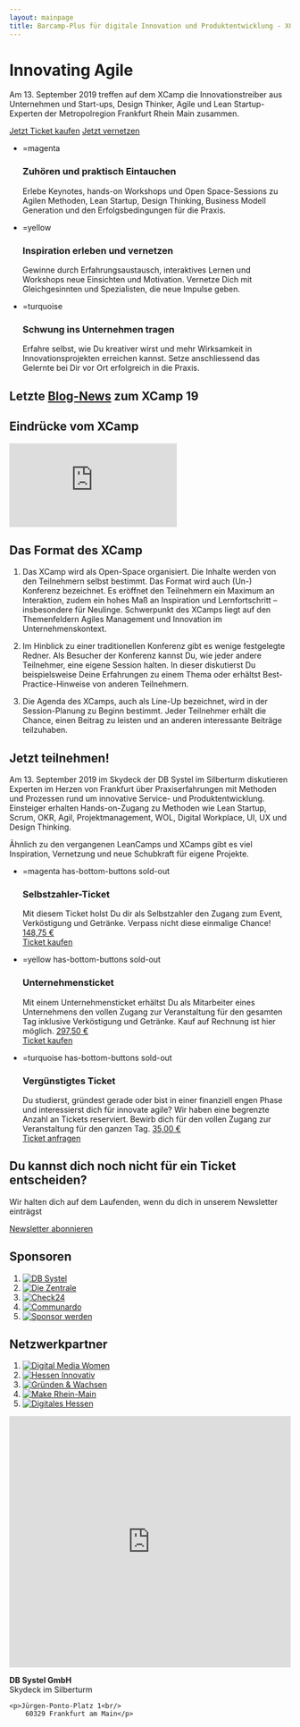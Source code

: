 ```yaml
---
layout: mainpage
title: Barcamp-Plus für digitale Innovation und Produktentwicklung - XCamp 2019 
---
```


# Innovating Agile
Am 13. September 2019 treffen auf dem XCamp die Innovationstreiber aus Unternehmen und Start-ups, Design Thinker, Agile und Lean Startup-Experten der Metropolregion Frankfurt Rhein Main zusammen.

<a href="tickets" class="big button yellow">Jetzt Ticket kaufen</a>
<a href="netvis" class="big button turquoise">Jetzt vernetzen</a>

- =magenta

  <span class="checkmark"></span>
  ### Zuhören und praktisch Eintauchen
  Erlebe Keynotes, hands-on Workshops und Open Space-Sessions zu Agilen Methoden, Lean Startup, Design Thinking, Business Modell Generation und den Erfolgsbedingungen für die Praxis.

- =yellow

  <span class="checkmark"></span>
  ### Inspiration erleben und vernetzen
  Gewinne durch Erfahrungsaustausch, interaktives Lernen und Workshops neue Einsichten und Motivation. Vernetze Dich mit Gleichgesinnten und Spezialisten, die neue Impulse geben.

- =turquoise

  <span class="checkmark"></span>
  ### Schwung ins Unternehmen tragen
  Erfahre selbst, wie Du kreativer wirst und mehr Wirksamkeit in Innovationsprojekten erreichen kannst. Setze anschliessend das Gelernte bei Dir vor Ort erfolgreich in die Praxis.


## Letzte [Blog-News](blog) zum XCamp 19

<div id="newest-blog-entries"></div>


## Eindrücke vom XCamp

<iframe src="https://www.youtube.com/embed/bPJKoiXNvz8?feature=oembed&amp;enablejsapi=1&amp;wmode=opaque" frameborder="0" allow="autoplay; encrypted-media" allowfullscreen="" id="player_1" name="fitvid0"></iframe>


## Das Format des XCamp

1. Das XCamp wird als Open-Space organisiert. Die Inhalte werden von den Teilnehmern selbst bestimmt. Das Format wird auch (Un-) Konferenz bezeichnet. Es eröffnet den Teilnehmern ein Maximum an Interaktion, zudem ein hohes Maß an Inspiration und Lernfortschritt – insbesondere für Neulinge. Schwerpunkt des XCamps liegt auf den Themenfeldern Agiles Management und Innovation im Unternehmenskontext.
  
1. Im Hinblick zu einer traditionellen Konferenz gibt es wenige festgelegte Redner. Als Besucher der Konferenz kannst Du, wie jeder andere Teilnehmer, eine eigene Session halten. In dieser diskutierst Du beispielsweise Deine Erfahrungen zu einem Thema oder erhältst Best-Practice-Hinweise von anderen Teilnehmern.
  
1. Die Agenda des XCamps, auch als Line-Up bezeichnet, wird in der Session-Planung zu Beginn bestimmt. Jeder Teilnehmer erhält die Chance, einen Beitrag zu leisten und an anderen interessante Beiträge teilzuhaben.


## Jetzt teilnehmen!

Am 13. September 2019 im Skydeck der DB Systel im Silberturm diskutieren Experten im Herzen von Frankfurt über Praxiserfahrungen mit Methoden und Prozessen rund um innovative Service- und Produktentwicklung. Einsteiger erhalten Hands-on-Zugang zu Methoden wie Lean Startup, Scrum, OKR, Agil, Projektmanagement, WOL, Digital Workplace, UI, UX und Design Thinking.

Ähnlich zu den vergangenen LeanCamps und XCamps gibt es viel Inspiration, Vernetzung und neue Schubkraft für eigene Projekte.

- =magenta has-bottom-buttons sold-out

  ### Selbstzahler-Ticket
  Mit diesem Ticket holst Du dir als Selbstzahler den Zugang zum Event, Verköstigung und Getränke. Verpass nicht diese
  einmalige Chance!
  <a href="tickets?type=private" class="button button--light align-bottom ticket-button" target="_self" disabled="true">148,75 €<br>Ticket kaufen</a>

- =yellow has-bottom-buttons sold-out

  ### Unternehmensticket
  Mit einem Unternehmensticket erhältst Du als Mitarbeiter eines Unternehmens den vollen Zugang zur Veranstaltung für
  den gesamten Tag inklusive Verköstigung und Getränke. Kauf auf Rechnung ist hier möglich.
  <a href="tickets?type=corporate" class="button button--light align-bottom ticket-button" target="_self" disabled="true">297,50 €<br>Ticket kaufen</a>

- =turquoise has-bottom-buttons sold-out

  ### Vergünstigtes Ticket
  Du studierst, gründest gerade oder bist in einer finanziell engen Phase und interessierst dich für innovate agile?
  Wir haben eine begrenzte Anzahl an Tickets reserviert. Bewirb dich für den vollen Zugang zur Veranstaltung für den
  ganzen Tag.
  <a href="tickets?type=reduced" class="button button--light align-bottom ticket-button" target="_self" disabled="true">35,00 €<br>Ticket anfragen</a>


## Du kannst dich noch nicht für ein Ticket entscheiden?
Wir halten dich auf dem Laufenden, wenn du dich in unserem Newsletter einträgst

<a href="newsletter" class="big button turquoise">Newsletter abonnieren</a>

## Sponsoren

1. [![DB Systel](media/sponsors/Sponsoren_Logos_xcamp_2017__SP_DB_Systel.png)](https://www.dbsystel.de)
1. [![Die Zentrale](media/sponsors/Sponsoren_Logos_xcamp_2019__Die_Zentrale-400x224.png)](https://die-zentrale-ffm.de/)
1. [![Check24](media/sponsors/Sponsoren_Logos_xcamp_2019__Check24-400x224.png)](https://www.check24.de/)
1. [![Communardo](media/sponsors/Sponsoren_Logos_xcamp_2019__Communardo-400x224.png)](https://www.communardo.de/)
1. [![Sponsor werden](media/sponsors/Sponsoren_Logos_xcamp_2018__Ihr-Logo_v1.png)](mailto:sponsoring@xcamp.co)

## Netzwerkpartner

1. [![Digital Media Women](media/partners/DMW-400x224.png)](https://digitalmediawomen.de/quartiere/rhein-main/)
1. [![Hessen Innovativ](media/partners/IHK.png)](https://www.ihk-hessen-innovativ.de/)
1. [![Gründen & Wachsen](media/partners/Gruenden_Wachsen_FAZ-1-400x224.png)](https://www.frankfurt-bm.com/medienmarken-und-zielgruppen/zielgruppen/gruenden-wachsen/)
1. [![Make Rhein-Main](media/partners/Make_Rhein_Main-400x224.png)](https://make-rhein-main.de/)
1. [![Digitales Hessen](media/partners/dh-Logo.jpg)](https://www.digitalstrategie-hessen.de/)


<div id="location" class="three-boxes">
<div class="map two-cols">
    <iframe style="border: 0;"
            src="https://www.google.com/maps/embed?pb=!1m18!1m12!1m3!1d4007.840430949455!2d8.665983995064554!3d50.108191103824126!2m3!1f0!2f0!3f0!3m2!1i1024!2i768!4f13.1!3m3!1m2!1s0x0%3A0x295910c3a828480!2sDB+Systel+GmbH!5e0!3m2!1sen!2sde!4v1563117709421!5m2!1sen!2sde"
            width="100%" height="450" allowfullscreen="allowfullscreen"></iframe>
</div>

<div class="yellow box">
    <p><b>DB Systel GmbH</b><br/>
        Skydeck im Silberturm</p>

    <p>Jürgen-Ponto-Platz 1<br/>
        60329 Frankfurt am Main</p>
</div>
</div>

